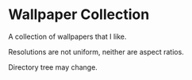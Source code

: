 Wallpaper Collection
======

A collection of wallpapers that I like.

Resolutions are not uniform, neither are aspect ratios.

Directory tree may change.

